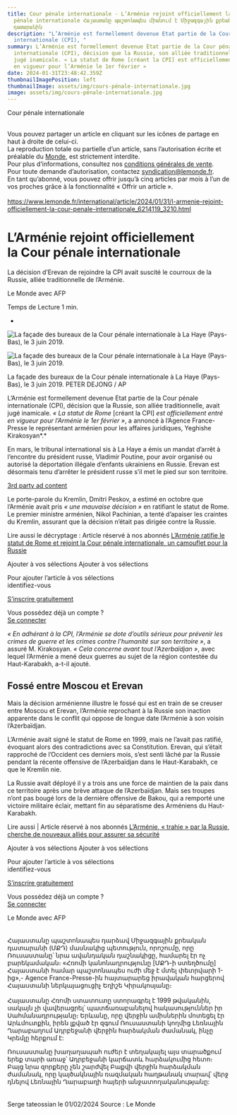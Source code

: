 ```yaml
---
title: Cour pénale internationale - L’Arménie rejoint officiellement la Cour
  pénale internationale Հայաստանը պաշտոնապես միանում է Միջազգային քրեական
  դատարանին
description: "L’Arménie est formellement devenue Etat partie de la Cour pénale
  internationale (CPI), "
summary: L’Arménie est formellement devenue Etat partie de la Cour pénale
  internationale (CPI), décision que la Russie, son alliée traditionnelle, avait
  jugé inamicale. « La statut de Rome [créant la CPI] est officiellement entré
  en vigueur pour l’Arménie le 1er février »
date: 2024-01-31T23:48:42.359Z
thumbnailImagePosition: left
thumbnailImage: assets/img/cours-pénale-internationale.jpg
image: assets/img/cours-pénale-internationale.jpg
---
```

Cour pénale internationale 

<!--StartFragment-->

\
Vous pouvez partager un article en cliquant sur les icônes de partage en haut à droite de celui-ci.\
La reproduction totale ou partielle d’un article, sans l’autorisation écrite et préalable du [Monde](https://www.lemonde.fr), est strictement interdite.\
Pour plus d’informations, consultez nos [conditions générales de vente](https://moncompte.lemonde.fr/cgv).\
Pour toute demande d’autorisation, contactez [syndication@lemonde.fr](mailto:syndication@lemonde.fr).\
En tant qu’abonné, vous pouvez offrir jusqu’à cinq articles par mois à l’un de vos proches grâce à la fonctionnalité « Offrir un article ».\
\
<https://www.lemonde.fr/international/article/2024/01/31/l-armenie-rejoint-officiellement-la-cour-penale-internationale_6214119_3210.html>

# L’Arménie rejoint officiellement la Cour pénale internationale

La décision d’Erevan de rejoindre la CPI avait suscité le courroux de la Russie, alliée traditionnelle de l’Arménie.

Le Monde avec AFP

Temps de Lecture 1 min.

*

![La façade des bureaux de la Cour pénale internationale à La Haye (Pays-Bas), le 3 juin 2019.](https://img.lemde.fr/2019/06/03/0/0/5616/3592/664/0/75/0/954bdde_46491eefc5494f67bf42545e6278593f-46491eefc5494f67bf42545e6278593f-0.jpg)

![La façade des bureaux de la Cour pénale internationale à La Haye (Pays-Bas), le 3 juin 2019.]()

La façade des bureaux de la Cour pénale internationale à La Haye (Pays-Bas), le 3 juin 2019. PETER DEJONG / AP

L’Arménie est formellement devenue Etat partie de la Cour pénale internationale (CPI), décision que la Russie, son alliée traditionnelle, avait jugé inamicale. *« La statut de Rome* \[créant la CPI] *est officiellement entré en vigueur pour l’Arménie le 1er février »*, a annoncé à l’Agence France-Presse le représentant arménien pour les affaires juridiques, Yeghishe Kirakosyan*.*

En mars, le tribunal international sis à La Haye a émis un mandat d’arrêt à l’encontre du président russe, Vladimir Poutine, pour avoir organisé ou autorisé la déportation illégale d’enfants ukrainiens en Russie. Erevan est désormais tenu d’arrêter le président russe s’il met le pied sur son territoire.

[3rd party ad content](https://038bcac92750124471b029bbea7d690c.safeframe.googlesyndication.com/safeframe/1-0-40/html/container.html)

Le porte-parole du Kremlin, Dmitri Peskov, a estimé en octobre que l’Arménie avait pris *« une mauvaise décision »* en ratifiant le statut de Rome. Le premier ministre arménien, Nikol Pachinian, a tenté d’apaiser les craintes du Kremlin, assurant que la décision n’était pas dirigée contre la Russie.

Lire aussi le décryptage : Article réservé à nos abonnés [L’Arménie ratifie le statut de Rome et rejoint la Cour pénale internationale, un camouflet pour la Russie](https://www.lemonde.fr/international/article/2023/10/04/l-armenie-ratifie-le-statut-de-rome-de-la-cour-penale-internationale-malgre-l-hostilite-du-kremlin_6192341_3210.html)

Ajouter à vos sélections  Ajouter à vos sélections

Pour ajouter l’article à vos sélections\
identifiez-vous

[S’inscrire gratuitement](https://secure.lemonde.fr/sfuser/register?article=3341468)

Vous possédez déjà un compte ?\
[Se connecter](https://secure.lemonde.fr/sfuser/connexion?article=3341468)

*« En adhérant à la CPI, l’Arménie se dote d’outils sérieux pour prévenir les crimes de guerre et les crimes contre l’humanité sur son territoire »*, a assuré M. Kirakosyan. *« Cela concerne avant tout l’Azerbaïdjan »*, avec lequel l’Arménie a mené deux guerres au sujet de la région contestée du Haut-Karabakh, a-t-il ajouté.

## **Fossé entre Moscou et Erevan**

Mais la décision arménienne illustre le fossé qui est en train de se creuser entre Moscou et Erevan, l’Arménie reprochant à la Russie son inaction apparente dans le conflit qui oppose de longue date l’Arménie à son voisin l’Azerbaïdjan.

L’Arménie avait signé le statut de Rome en 1999, mais ne l’avait pas ratifié, évoquant alors des contradictions avec sa Constitution. Erevan, qui s’était rapproché de l’Occident ces derniers mois, s’est senti lâché par la Russie pendant la récente offensive de l’Azerbaïdjan dans le Haut-Karabakh, ce que le Kremlin nie.

La Russie avait déployé il y a trois ans une force de maintien de la paix dans ce territoire après une brève attaque de l’Azerbaïdjan. Mais ses troupes n’ont pas bougé lors de la dernière offensive de Bakou, qui a remporté une victoire militaire éclair, mettant fin au séparatisme des Arméniens du Haut-Karabakh.

Lire aussi | Article réservé à nos abonnés [L’Arménie, « trahie » par la Russie, cherche de nouveaux alliés pour assurer sa sécurité](https://www.lemonde.fr/international/article/2023/11/27/apres-la-trahison-de-la-russie-l-armenie-cherche-de-nouveaux-allies-pour-assurer-sa-securite_6202549_3210.html)

Ajouter à vos sélections  Ajouter à vos sélections

Pour ajouter l’article à vos sélections\
identifiez-vous

[S’inscrire gratuitement](https://secure.lemonde.fr/sfuser/register?article=3349225)

Vous possédez déjà un compte ?\
[Se connecter](https://secure.lemonde.fr/sfuser/connexion?article=3349225)

Le Monde avec AFP\
\
\
Հայաստանը պաշտոնապես դարձավ Միջազգային քրեական դատարանի (ՄՔԴ) մասնակից պետություն, որոշումը, որը Ռուսաստանը՝ նրա ավանդական դաշնակիցը, համարել էր ոչ բարեկամական։ «Հռոմի կանոնադրությունը \[ՄՔԴ-ի ստեղծումը] Հայաստանի համար պաշտոնապես ուժի մեջ է մտել փետրվարի 1-ից»,- Agence France-Presse-ին հայտարարեց իրավական հարցերով Հայաստանի ներկայացուցիչ Եղիշե Կիրակոսյանը։\
\
Հայաստանը Հռոմի ստատուտը ստորագրել է 1999 թվականին, սակայն չի վավերացրել՝ պատճառաբանելով հակասություններ իր Սահմանադրությանը։ Երևանը, որը վերջին ամիսներին մոտեցել էր Արևմուտքին, իրեն լքված էր զգում Ռուսաստանի կողմից Լեռնային Ղարաբաղում Ադրբեջանի վերջին հարձակման ժամանակ, ինչը Կրեմլը հերքում է:

Ռուսաստանը խաղաղապահ ուժեր է տեղակայել այս տարածքում երեք տարի առաջ՝ Ադրբեջանի կարճատև հարձակումից հետո։ Բայց նրա զորքերը չեն շարժվել Բաքվի վերջին հարձակման ժամանակ, որը կայծակնային ռազմական հաղթանակ տարավ՝ վերջ դնելով Լեռնային Ղարաբաղի հայերի անջատողականությանը:\
\
\
S﻿erge tateossian le 01/02/2024     Source : Le Monde